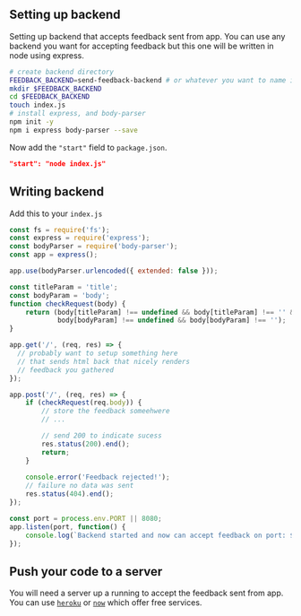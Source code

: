 ## Setting up backend

Setting up backend that accepts feedback sent from app.
You can use any backend you want for accepting feedback but this
one will be written in node using express.

```bash
# create backend directory
FEEDBACK_BACKEND=send-feedback-backend # or whatever you want to name it
mkdir $FEEDBACK_BACKEND
cd $FEEDBACK_BACKEND
touch index.js
# install express, and body-parser
npm init -y
npm i express body-parser --save
```

Now add the `"start"` field to `package.json`.
```json
"start": "node index.js"
```

## Writing backend

Add this to your `index.js`
```javascript
const fs = require('fs');
const express = require('express');
const bodyParser = require('body-parser');
const app = express();

app.use(bodyParser.urlencoded({ extended: false }));

const titleParam = 'title';
const bodyParam = 'body';
function checkRequest(body) {
    return (body[titleParam] !== undefined && body[titleParam] !== '' &&
            body[bodyParam] !== undefined && body[bodyParam] !== '');
}

app.get('/', (req, res) => {
  // probably want to setup something here
  // that sends html back that nicely renders
  // feedback you gathered
});

app.post('/', (req, res) => {
    if (checkRequest(req.body)) {
        // store the feedback someehwere
        // ...

        // send 200 to indicate sucess
        res.status(200).end();
        return;
    }
    
    console.error('Feedback rejected!');
    // failure no data was sent
    res.status(404).end();
});

const port = process.env.PORT || 8080;
app.listen(port, function() {
    console.log(`Backend started and now can accept feedback on port: ${port}`);
});
```

## Push your code to a server

You will need a server up a running to accept the feedback sent from app.
You can use [`heroku`](https://www.heroku.com/) or [`now`](https://zeit.co/now) which
offer free services.
